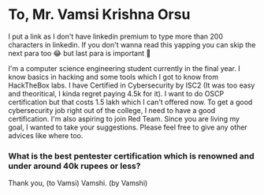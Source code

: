 # To, Mr. Vamsi Krishna Orsu
I put a link as I don't have linkedin premium to type more than 200 characters in linkedin. If you don't wanna read this yapping you can skip the next para too 😂 but last para is important 👀

I'm a computer science engineering student currently in the final year. I know basics in hacking and some tools which I got to know from HackTheBox labs. I have Certified in Cybersecurity by ISC2 (It was too easy and theoritical, I kinda regret paying 4.5k for it). I want to do OSCP certification but that costs 1.5 lakh which I can't offered now. To get a good cybersecurity job right out of the college, I need to have a good certification. I'm also aspiring to join Red Team. Since you are living my goal, I wanted to take your suggestions. Please feel free to give any other advices like where too.

### What is the best pentester certification which is renowned and under around 40k rupees or less?

Thank you, (to Vamsi)
Vamshi. (by Vamshi) 
